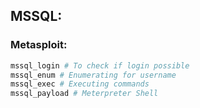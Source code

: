 ## MSSQL:
### Metasploit:
```bash
mssql_login # To check if login possible
mssql_enum # Enumerating for username
mssql_exec # Executing commands
mssql_payload # Meterpreter Shell
```